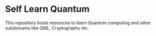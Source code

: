 # Self Learn Quantum

This repository hosts resources to learn Quantum computing and other subdomains like QML, Cryptography etc.
